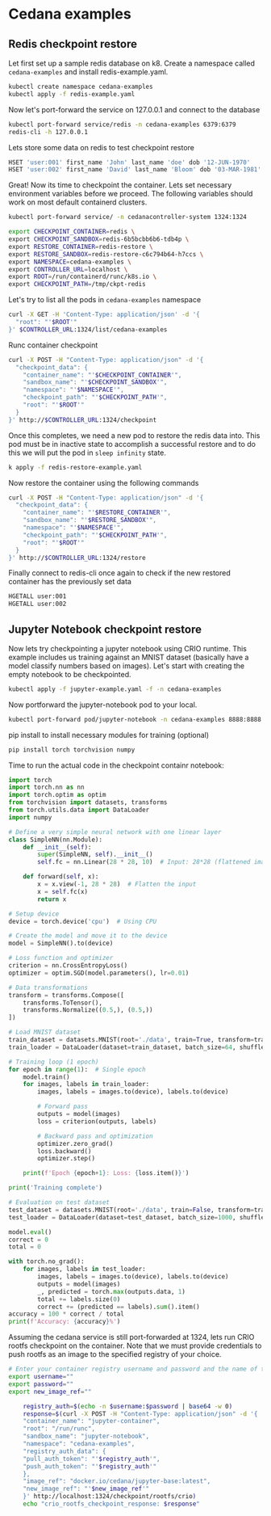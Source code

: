 # Cedana examples

## Redis checkpoint restore

Let first set up a sample redis database on k8. Create a namespace called `cedana-examples` and install redis-example.yaml.

```bash
kubectl create namespace cedana-examples
kubectl apply -f redis-example.yaml
```
Now let's port-forward the service on 127.0.0.1 and connect to the database 

```bash
kubectl port-forward service/redis -n cedana-examples 6379:6379
redis-cli -h 127.0.0.1
```

Lets store some data on redis to test checkpoint restore

```bash
HSET 'user:001' first_name 'John' last_name 'doe' dob '12-JUN-1970'
HSET 'user:002' first_name 'David' last_name 'Bloom' dob '03-MAR-1981'
```

Great! Now its time to checkpoint the container. Lets set necessary environment variables before we proceed. The following variables should work on most default containerd clusters.

```bash
kubectl port-forward service/ -n cedanacontroller-system 1324:1324
```

```bash
export CHECKPOINT_CONTAINER=redis \
export CHECKPOINT_SANDBOX=redis-6b5bcbb6b6-tdb4p \
export RESTORE_CONTAINER=redis-restore \
export RESTORE_SANDBOX=redis-restore-c6c794b64-h7ccs \
export NAMESPACE=cedana-examples \
export CONTROLLER_URL=localhost \
export ROOT=/run/containerd/runc/k8s.io \
export CHECKPOINT_PATH=/tmp/ckpt-redis
```
Let's try to list all the pods in `cedana-examples` namespace

```bash
curl -X GET -H 'Content-Type: application/json' -d '{
  "root": "'$ROOT'"
}' $CONTROLLER_URL:1324/list/cedana-examples
```
Runc container checkpoint

```bash
curl -X POST -H "Content-Type: application/json" -d '{
  "checkpoint_data": {
    "container_name": "'$CHECKPOINT_CONTAINER'",
    "sandbox_name": "'$CHECKPOINT_SANDBOX'",
    "namespace": "'$NAMESPACE'",
    "checkpoint_path": "'$CHECKPOINT_PATH'",
    "root": "'$ROOT'"
  }
}' http://$CONTROLLER_URL:1324/checkpoint
```

Once this completes, we need a new pod to restore the redis data into. This pod must be in inactive state to accomplish a successful restore and to do this we will put the pod in `sleep infinity` state.

```bash
k apply -f redis-restore-example.yaml
```

Now restore the container using the following commands

```bash
curl -X POST -H "Content-Type: application/json" -d '{
  "checkpoint_data": {
    "container_name": "'$RESTORE_CONTAINER'",
    "sandbox_name": "'$RESTORE_SANDBOX'",
    "namespace": "'$NAMESPACE'",
    "checkpoint_path": "'$CHECKPOINT_PATH'",
    "root": "'$ROOT'"
  }
}' http://$CONTROLLER_URL:1324/restore
```
Finally connect to redis-cli once again to check if the new restored container has the previously set data

```bash
HGETALL user:001
HGETALL user:002
```

## Jupyter Notebook checkpoint restore
Now lets try checkpointing a jupyter notebook using CRIO runtime. This example includes us training against an MNIST dataset (basically have a model classify numbers based on images). Let's start with creating the empty notebook to be checkpointed.

```bash
kubectl apply -f jupyter-example.yaml -f -n cedana-examples
```
Now portforward the jupyter-notebook pod to your local.
```bash
kubectl port-forward pod/jupyter-notebook -n cedana-examples 8888:8888
```
pip install to install necessary modules for training (optional)
```bash
pip install torch torchvision numpy
```
Time to run the actual code in the checkpoint containr notebook:
```python
import torch
import torch.nn as nn
import torch.optim as optim
from torchvision import datasets, transforms
from torch.utils.data import DataLoader
import numpy

# Define a very simple neural network with one linear layer
class SimpleNN(nn.Module):
    def __init__(self):
        super(SimpleNN, self).__init__()
        self.fc = nn.Linear(28 * 28, 10)  # Input: 28*28 (flattened image), Output: 10 (class scores)

    def forward(self, x):
        x = x.view(-1, 28 * 28)  # Flatten the input
        x = self.fc(x)
        return x

# Setup device
device = torch.device('cpu')  # Using CPU

# Create the model and move it to the device
model = SimpleNN().to(device)

# Loss function and optimizer
criterion = nn.CrossEntropyLoss()
optimizer = optim.SGD(model.parameters(), lr=0.01)

# Data transformations
transform = transforms.Compose([
    transforms.ToTensor(),
    transforms.Normalize((0.5,), (0.5,))
])

# Load MNIST dataset
train_dataset = datasets.MNIST(root='./data', train=True, transform=transform, download=True)
train_loader = DataLoader(dataset=train_dataset, batch_size=64, shuffle=True)

# Training loop (1 epoch)
for epoch in range(1):  # Single epoch
    model.train()
    for images, labels in train_loader:
        images, labels = images.to(device), labels.to(device)

        # Forward pass
        outputs = model(images)
        loss = criterion(outputs, labels)

        # Backward pass and optimization
        optimizer.zero_grad()
        loss.backward()
        optimizer.step()

    print(f'Epoch {epoch+1}: Loss: {loss.item()}')

print('Training complete')

# Evaluation on test dataset
test_dataset = datasets.MNIST(root='./data', train=False, transform=transform, download=True)
test_loader = DataLoader(dataset=test_dataset, batch_size=1000, shuffle=False)

model.eval()
correct = 0
total = 0

with torch.no_grad():
    for images, labels in test_loader:
        images, labels = images.to(device), labels.to(device)
        outputs = model(images)
        _, predicted = torch.max(outputs.data, 1)
        total += labels.size(0)
        correct += (predicted == labels).sum().item()
accuracy = 100 * correct / total
print(f'Accuracy: {accuracy}%')
```

Assuming the cedana service is still port-forwarded at 1324, lets run CRIO rootfs checkpoint on the container. Note that we must provide credentials to push rootfs as an image to the specified registry of your choice.

```bash
# Enter your container registry username and password and the name of the image you want to push
export username=""
export password=""
export new_image_ref=""
```
```bash
	registry_auth=$(echo -n $username:$password | base64 -w 0)
	response=$(curl -X POST -H "Content-Type: application/json" -d '{
	"container_name": "jupyter-container",
	"root": "/run/runc",
	"sandbox_name": "jupyter-notebook",
	"namespace": "cedana-examples",
	"registry_auth_data": {
  	"pull_auth_token": "'$registry_auth'",
  	"push_auth_token": "'$registry_auth'"
	},
	"image_ref": "docker.io/cedana/jupyter-base:latest",
	"new_image_ref": "'$new_image_ref'"
	}' http://localhost:1324/checkpoint/rootfs/crio)
	echo "crio_rootfs_checkpoint_response: $response"
```
